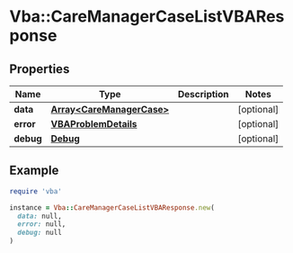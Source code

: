 # Vba::CareManagerCaseListVBAResponse

## Properties

| Name | Type | Description | Notes |
| ---- | ---- | ----------- | ----- |
| **data** | [**Array&lt;CareManagerCase&gt;**](CareManagerCase.md) |  | [optional] |
| **error** | [**VBAProblemDetails**](VBAProblemDetails.md) |  | [optional] |
| **debug** | [**Debug**](Debug.md) |  | [optional] |

## Example

```ruby
require 'vba'

instance = Vba::CareManagerCaseListVBAResponse.new(
  data: null,
  error: null,
  debug: null
)
```

